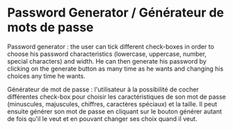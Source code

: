 # Password Generator / Générateur de mots de passe

Password generator : the user can tick different check-boxes in order to choose his password characteristics (lowercase, uppercase, number, special characters) and width. He can then generate his password by clicking on the generate button as many time as he wants and changing his choices any time he wants.

Générateur de mot de passe : l'utilisateur à la possibilité de cocher différentes check-box pour choisir les caractéristiques de son mot de passe (minuscules, majuscules, chiffres, caractères spéciaux) et la taille. Il peut ensuite générer son mot de passe en cliquant sur le bouton générer autant de fois qu'il le veut et en pouvant changer ses choix quand il veut.
